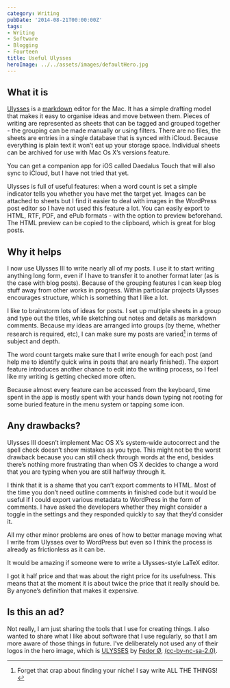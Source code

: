 ```yaml
---
category: Writing
pubDate: '2014-08-21T00:00:00Z'
tags:
- Writing
- Software
- Blogging
- Fourteen
title: Useful Ulysses
heroImage: ../../assets/images/defaultHero.jpg
---
```

## What it is
[Ulysses](http://www.ulyssesapp.com) is a [markdown](http://daringfireball.net/projects/markdown/) editor for the Mac. It has a simple drafting model that makes it easy to organise ideas and move between them. Pieces of writing are represented as sheets that can be tagged and grouped together - the grouping can be made manually or using filters. There are no files, the sheets are entries in a single database that is synced with iCloud. Because everything is plain text it won’t eat up your storage space. Individual sheets can be archived for use with Mac Os X’s versions feature.

You can get a companion app for iOS called Daedalus Touch that will also sync to iCloud, but I have not tried that yet.

Ulysses is full of useful features: when a word count is set a simple indicator tells you whether you have met the target yet. Images can be attached to sheets but I find it easier to deal with images in the WordPress post editor so I have not used this feature a lot. You can easily export to HTML, RTF, PDF, and ePub formats - with the option to preview beforehand. The HTML preview can be copied to the clipboard, which is great for blog posts.

## Why it helps
I now use Ulysses III to write nearly all of my posts. I use it to start writing anything long form, even if I have to transfer it to another format later (as is the case with blog posts). Because of the grouping features I can keep blog stuff away from other works in progress. Within particular projects Ulysses encourages structure, which is something that I like a lot.

I like to brainstorm lots of ideas for posts. I set up multiple sheets in a group and type out the titles, while sketching out notes and details as markdown comments. Because my ideas are arranged into groups (by theme, whether research is required, etc), I can make sure my posts are varied[^1] in terms of subject and depth. 

The word count targets make sure that I write enough for each post (and help me to identify quick wins in posts that are nearly finished). The export feature introduces another chance to edit into the writing process, so I feel like my writing is getting checked more often. 

Because almost every feature can be accessed from the keyboard, time spent in the app is mostly spent with your hands down typing not rooting for some buried feature in the menu system or tapping some icon. 

## Any drawbacks?

Ulysses III doesn’t implement Mac OS X’s system-wide autocorrect and the spell check doesn’t show mistakes as you type. This might not be the worst drawback because you can still check through words at the end, besides there’s nothing more frustrating than when OS X decides to change a word that you are typing when you are still halfway through it.

I think that it is a shame that you can’t export comments to HTML. Most of the time you don’t need outline comments in finished code but it would be useful if I could export various metadata to WordPress in the form of comments. I have asked the developers whether they might consider a toggle in the settings and they responded quickly to say that they’d consider it. 

All my other minor problems are ones of how to better manage moving what I write from Ulysses over to WordPress but even so I think the process is already as frictionless as it can be.

It would be amazing if someone were to write a Ulysses-style LaTeX editor.

I got it half price and that was about the right price for its usefulness. This means that at the moment it is about twice the price that it really should be. By anyone’s definition that makes it expensive.

## Is this an ad?
Not really, I am just sharing the tools that I use for creating things. I also wanted to share what I like about software that I use regularly, so that I am more aware of those things in future. I’ve deliberately not used any of their logos in the hero image, which is [ULYSSES](https://flic.kr/p/aoXziY) by [Fedor Ø](https://www.flickr.com/photos/stop1er/), [(cc-by-nc-sa-2.0)](https://creativecommons.org/licenses/by-nc-sa/2.0/).

[^1]:	Forget that crap about finding your niche! I say write ALL THE THINGS!